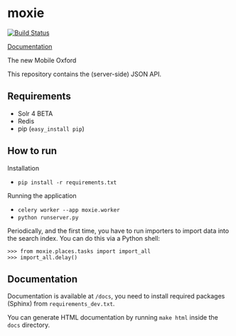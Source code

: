 moxie
=====

[![Build Status](https://secure.travis-ci.org/ox-it/moxie.png)](http://travis-ci.org/ox-it/moxie)

[Documentation](http://moxie.readthedocs.org/en/latest/)

The new Mobile Oxford

This repository contains the (server-side) JSON API.

Requirements
------------

* Solr 4 BETA
* Redis
* pip (`easy_install pip`)

How to run
----------

Installation

* `pip install -r requirements.txt`

Running the application

* `celery worker --app moxie.worker`
* `python runserver.py`

Periodically, and the first time, you have to run importers to import data into the search index.
You can do this via a Python shell:

    >>> from moxie.places.tasks import import_all
    >>> import_all.delay()

Documentation
-------------

Documentation is available at `/docs`, you need to install required packages (Sphinx) from `requirements_dev.txt`.

You can generate HTML documentation by running `make html` inside the `docs` directory.
